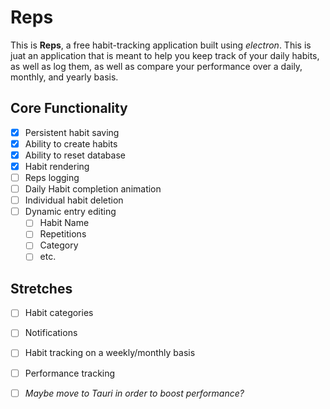 # Reps 
This is **Reps**, a free habit-tracking application built using *electron*. This is juat an application that is meant to help you keep track of your daily habits, as well as log them, as well as compare your performance over a daily, monthly, and yearly basis. 

## Core Functionality 
- [X] Persistent habit saving 
- [X] Ability to create habits 
- [X] Ability to reset database 
- [X] Habit rendering 
- [ ] Reps logging 
- [ ] Daily Habit completion animation  
- [ ] Individual habit deletion 
- [ ] Dynamic entry editing
  - [ ] Habit Name
  - [ ] Repetitions
  - [ ] Category
  - [ ] etc.  

## Stretches 
- [ ] Habit categories 
- [ ] Notifications 
- [ ] Habit tracking on a weekly/monthly basis 
- [ ] Performance tracking
- [ ] _Maybe move to Tauri in order to boost performance?_

